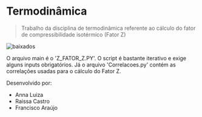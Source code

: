 # Termodinâmica

> Trabalho da disciplina de termodinâmica referente ao cálculo do fator de compressibilidade isotérmico (Fator Z)

![baixados](https://user-images.githubusercontent.com/93335410/217092611-1829c2d4-f7c6-4ff4-8c79-b94abf34b340.png)

O arquivo main é o 'Z_FATOR_Z.PY'. O script é bastante iterativo e exige alguns inputs obrigatórios. Já o arquivo 'Correlacoes.py' contém as correlações usadas para o cálculo do Fator Z.

Desenvolvido por:
- Anna Luiza
- Raissa Castro
- Francisco Araújo
